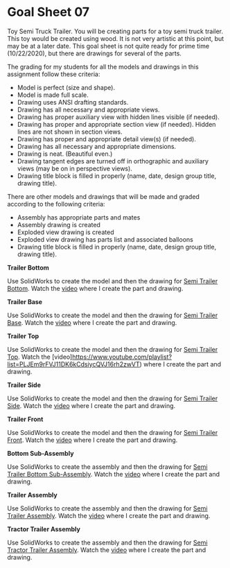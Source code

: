 # Goal Sheet 07

Toy Semi Truck Trailer.  You will be creating parts for a toy semi truck trailer.  This toy would be created using wood.  It is not very artistic at this point, but may be at a later date.  This goal sheet is not quite ready for prime time (10/22/2020), but there are drawings for several of the parts.

The grading for my students for all the models and drawings in this assignment follow these criteria:

* Model is perfect (size and shape).
* Model is made full scale.
* Drawing uses ANSI drafting standards.
* Drawing has all necessary and appropriate views.
* Drawing has proper auxiliary view with hidden lines visible (if needed).
* Drawing has proper and appropriate section view (if needed).  Hidden lines are not shown in section views.
* Drawing has proper and appropriate detail view(s) (if needed).
* Drawing has all necessary and appropriate dimensions.
* Drawing is neat.  (Beautiful even.)
* Drawing tangent edges are turned off in orthographic and auxiliary views (may be on in perspective views).
* Drawing title block is filled in properly (name, date, design group title, drawing title).

There are other models and drawings that will be made and graded according to the following criteria:

* Assembly has appropriate parts and mates
* Assembly drawing is created
* Exploded view drawing is created
* Exploded view drawing has parts list and associated balloons
* Drawing title block is filled in properly (name, date, design group title, drawing title).

**Trailer Bottom**

Use SolidWorks to create the model and then the drawing for <a href="https://github.com/MichaelTMiyoshi/DesignWithMiyoshi/blob/master/images/SemiTrailer01Bottom.pdf">Semi Trailer Bottom</a>.  Watch the [video](https://www.youtube.com/playlist?list=PLJEm9rFVJ11DK6kCdsiycQVJ16rh2zwVT) where I create the part and drawing.

**Trailer Base**

Use SolidWorks to create the model and then the drawing for <a href="https://github.com/MichaelTMiyoshi/DesignWithMiyoshi/blob/master/images/SemiTrailer02Base.pdf">Semi Trailer Base</a>.  Watch the [video](https://www.youtube.com/playlist?list=PLJEm9rFVJ11DK6kCdsiycQVJ16rh2zwVT) where I create the part and drawing.

**Trailer Top**

Use SolidWorks to create the model and then the drawing for <a href="https://github.com/MichaelTMiyoshi/DesignWithMiyoshi/blob/master/images/SemiTrailer03Top.pdf">Semi Trailer Top</a>.  Watch the [video]https://www.youtube.com/playlist?list=PLJEm9rFVJ11DK6kCdsiycQVJ16rh2zwVT) where I create the part and drawing.

**Trailer Side**

Use SolidWorks to create the model and then the drawing for <a href="https://github.com/MichaelTMiyoshi/DesignWithMiyoshi/blob/master/images/SemiTrailer04Side.pdf">Semi Trailer Side</a>.  Watch the [video](https://www.youtube.com/playlist?list=PLJEm9rFVJ11DK6kCdsiycQVJ16rh2zwVT) where I create the part and drawing.

**Trailer Front**

Use SolidWorks to create the model and then the drawing for <a href="https://github.com/MichaelTMiyoshi/DesignWithMiyoshi/blob/master/images/SemiTrailer05Front.pdf">Semi Trailer Front</a>.  Watch the [video](https://www.youtube.com/playlist?list=PLJEm9rFVJ11DK6kCdsiycQVJ16rh2zwVT) where I create the part and drawing.

**Bottom Sub-Assembly**

Use SolidWorks to create the assembly and then the drawing for <a href="https://github.com/MichaelTMiyoshi/DesignWithMiyoshi/blob/master/images/SemiTrailerAssm01BottomSub.pdf">Semi Trailer Bottom Sub-Assembly</a>.  Watch the [video](https://www.youtube.com/playlist?list=PLJEm9rFVJ11DK6kCdsiycQVJ16rh2zwVT) where I create the part and drawing.

**Trailer Assembly**

Use SolidWorks to create the assembly and then the drawing for <a href="https://github.com/MichaelTMiyoshi/DesignWithMiyoshi/blob/master/images/SemiTrailerAssembly.pdf">Semi Trailer Assembly</a>.  Watch the [video](https://www.youtube.com/playlist?list=PLJEm9rFVJ11DK6kCdsiycQVJ16rh2zwVT) where I create the part and drawing.

**Tractor Trailer Assembly**

Use SolidWorks to create the assembly and then the drawing for <a href="https://github.com/MichaelTMiyoshi/DesignWithMiyoshi/blob/master/images/TractorTrailerAssembly.pdf">Semi Tractor Trailer Assembly</a>.  Watch the [video](https://www.youtube.com/playlist?list=PLJEm9rFVJ11DK6kCdsiycQVJ16rh2zwVT) where I create the part and drawing.
